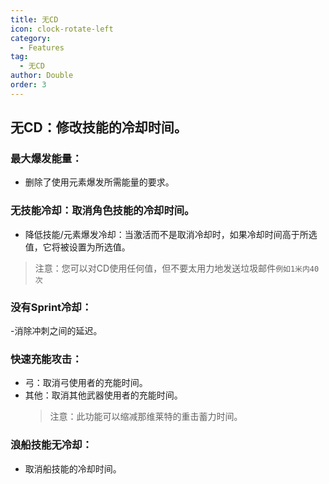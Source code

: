 ```yaml
---
title: 无CD
icon: clock-rotate-left
category:
  - Features
tag:
  - 无CD
author: Double
order: 3
---
```


## 无CD：修改技能的冷却时间。
### 最大爆发能量：
- 删除了使用元素爆发所需能量的要求。

### 无技能冷却：取消角色技能的冷却时间。
- 降低技能/元素爆发冷却：当激活而不是取消冷却时，如果冷却时间高于所选值，它将被设置为所选值。
>注意：您可以对CD使用任何值，但不要太用力地发送垃圾邮件`例如1米内40次`
### 没有Sprint冷却：
-消除冲刺之间的延迟。
### 快速充能攻击：
- 弓：取消弓使用者的充能时间。
- 其他：取消其他武器使用者的充能时间。
  >注意：此功能可以缩减那维莱特的重击蓄力时间。
### 浪船技能无冷却：
- 取消船技能的冷却时间。

